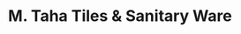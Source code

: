 ---
title: "M. Taha Tiles & Sanitary Ware"
url: /karachi/m-taha-tiles-and-sanitary-ware/
shop: shop
---